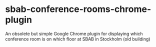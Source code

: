 # sbab-conference-rooms-chrome-plugin
An obsolete but simple Google Chrome plugin for displaying which conference room is on which floor at SBAB in Stockholm (old building)
